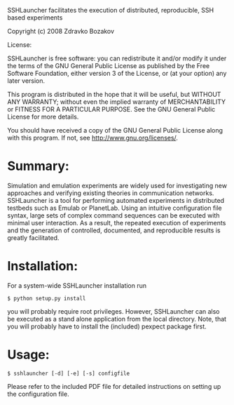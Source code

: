 SSHLauncher facilitates the execution of distributed, reproducible,
SSH based experiments 

Copyright (c) 2008 Zdravko Bozakov

License:

SSHLauncher is free software: you can redistribute it and/or modify it
under the terms of the GNU General Public License as published by the
Free Software Foundation, either version 3 of the License, or (at your
option) any later version.

This program is distributed in the hope that it will be useful, but
WITHOUT ANY WARRANTY; without even the implied warranty of
MERCHANTABILITY or FITNESS FOR A PARTICULAR PURPOSE.  See the GNU
General Public License for more details.

You should have received a copy of the GNU General Public License
along with this program.  If not, see <http://www.gnu.org/licenses/>.

# Summary:

Simulation and emulation experiments are widely used for investigating new
approaches and verifying existing theories in communication networks.
SSHLauncher is a tool for performing automated experiments in distributed
testbeds such as Emulab or PlanetLab. Using an intuitive configuration file
syntax, large sets of complex command sequences can be executed with minimal
user interaction. As a result, the repeated execution of experiments and the
generation of controlled, documented, and reproducible results is greatly
facilitated.

# Installation:

For a system-wide SSHLauncher installation run

    $ python setup.py install

you will probably require root privileges. However, SSHLauncher can also be
executed as a stand alone application from the local directory. Note, that you
will probably have to install the (included) pexpect package first.


# Usage:

    $ sshlauncher [-d] [-e] [-s] configfile

Please refer to the included PDF file for detailed instructions on
setting up the configuration file.



